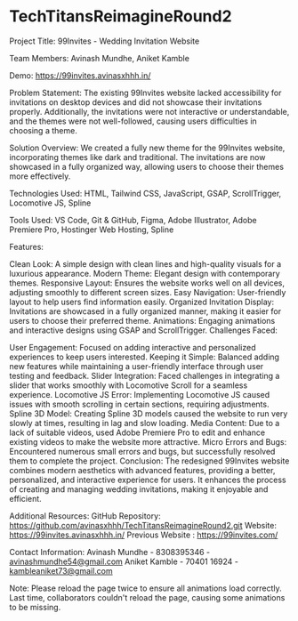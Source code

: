 ﻿# TechTitansReimagineRound2
Project Title: 99Invites - Wedding Invitation Website

Team Members:
Avinash Mundhe, Aniket Kamble

Demo: https://99invites.avinasxhhh.in/

Problem Statement:
The existing 99Invites website lacked accessibility for invitations on desktop devices and did not showcase their invitations properly. Additionally, the invitations were not interactive or understandable, and the themes were not well-followed, causing users difficulties in choosing a theme.

Solution Overview:
We created a fully new theme for the 99Invites website, incorporating themes like dark and traditional. The invitations are now showcased in a fully organized way, allowing users to choose their themes more effectively.

Technologies Used:
HTML, Tailwind CSS, JavaScript, GSAP, ScrollTrigger, Locomotive JS, Spline

Tools Used:
VS Code, Git & GitHub, Figma, Adobe Illustrator, Adobe Premiere Pro, Hostinger Web Hosting, Spline

Features:

Clean Look: A simple design with clean lines and high-quality visuals for a luxurious appearance.
Modern Theme: Elegant design with contemporary themes.
Responsive Layout: Ensures the website works well on all devices, adjusting smoothly to different screen sizes.
Easy Navigation: User-friendly layout to help users find information easily.
Organized Invitation Display: Invitations are showcased in a fully organized manner, making it easier for users to choose their preferred theme.
Animations: Engaging animations and interactive designs using GSAP and ScrollTrigger.
Challenges Faced:

User Engagement: Focused on adding interactive and personalized experiences to keep users interested.
Keeping it Simple: Balanced adding new features while maintaining a user-friendly interface through user testing and feedback.
Slider Integration: Faced challenges in integrating a slider that works smoothly with Locomotive Scroll for a seamless experience.
Locomotive JS Error: Implementing Locomotive JS caused issues with smooth scrolling in certain sections, requiring adjustments.
Spline 3D Model: Creating Spline 3D models caused the website to run very slowly at times, resulting in lag and slow loading.
Media Content: Due to a lack of suitable videos, used Adobe Premiere Pro to edit and enhance existing videos to make the website more attractive.
Micro Errors and Bugs: Encountered numerous small errors and bugs, but successfully resolved them to complete the project.
Conclusion:
The redesigned 99Invites website combines modern aesthetics with advanced features, providing a better, personalized, and interactive experience for users. It enhances the process of creating and managing wedding invitations, making it enjoyable and efficient.

Additional Resources:
GitHub Repository: https://github.com/avinasxhhh/TechTitansReimagineRound2.git
Website: https://99invites.avinasxhhh.in/
Previous Website : https://99invites.com/

Contact Information:
Avinash Mundhe - 8308395346 - avinashmundhe54@gmail.com
Aniket Kamble - 70401 16924 - kambleaniket73@gmail.com

Note: Please reload the page twice to ensure all animations load correctly. Last time, collaborators couldn't reload the page, causing some animations to be missing.
